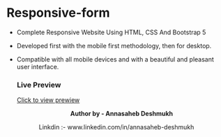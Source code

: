 # Responsive-form
- Complete Responsive Website Using HTML, CSS And Bootstrap 5
- Developed first with the mobile first methodology, then for desktop.</br>
- Compatible with all mobile devices and with a beautiful and pleasant user interface.
  ### Live Preview
  [Click to view prewiew](https://annasaheb8910.github.io/Responsive-form/)

  <p align="center"><b>Author by - Annasaheb Deshmukh</b></p>
<p align ="center">Linkdin :- www.linkedin.com/in/annasaheb-deshmukh</p>
